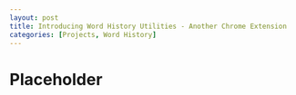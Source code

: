 ```yaml
---
layout: post
title: Introducing Word History Utilities - Another Chrome Extension
categories: [Projects, Word History]
---
```


# Placeholder